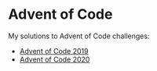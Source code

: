 # Advent of Code

My solutions to Advent of Code challenges:
* [Advent of Code 2019](/2019)
* [Advent of Code 2020](/2020)

